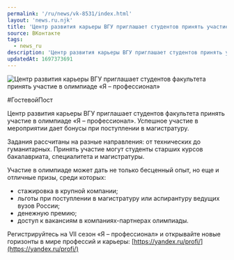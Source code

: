 ```yaml
---
permalink: '/ru/news/vk-8531/index.html'
layout: 'news.ru.njk'
title: 'Центр развития карьеры ВГУ приглашает студентов принять участие в олимпиаде «Я – профессионал»'
source: ВКонтакте
tags:
  - news_ru
description: 'Центр развития карьеры ВГУ приглашает студентов принять участие в олимпиаде «Я – профессионал»'
updatedAt: 1697373691
---
```

![Центр развития карьеры ВГУ приглашает студентов факультета принять участие в олимпиаде «Я – профессионал»](https://sun1-93.userapi.com/impg/RWfajywyqMEboK2Lbr-VutW1LXEHacyVB7noiw/V6_ia8_PSAk.jpg?size=828x1035&quality=96&sign=4e3d4ccff9d9a958a82a3f704b3864f0&c_uniq_tag=zTPgukilq6J9XCFBRvQuVKMN7woaukJ3fAuVZ1xVPto&type=album)

#ГостевойПост

Центр развития карьеры ВГУ приглашает студентов факультета принять участие в олимпиаде «Я – профессионал». Успешное участие в мероприятии дает бонусы при поступлении в магистратуру.

Задания рассчитаны на разные направления: от технических до гуманитарных. Принять участие могут студенты старших курсов бакалавриата, специалитета и магистратуры.

Участие в олимпиаде может дать не только бесценный опыт, но еще и отличные призы, среди которых:
- стажировка в крупной компании;
- льготы при поступлении в магистратуру или аспирантуру ведущих вузов России;
- денежную премию;
- доступ к вакансиям в компаниях-партнерах олимпиады.

Регистрируйтесь на VII сезон «Я – профессионал» и открывайте новые горизонты в мире профессий и карьеры: [https://yandex.ru/profi/](https://yandex.ru/profi/)

